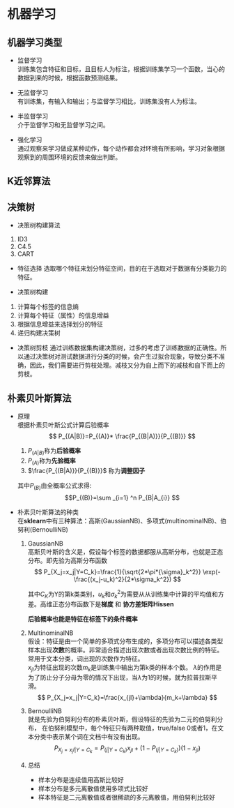 <!--
 * @Author: your name
 * @Date: 2020-02-19 11:08:29
 * @LastEditTime: 2020-02-23 19:30:33
 * @LastEditors: Please set LastEditors
 * @Description: In User Settings 
 * @FilePath: \machinelearning\机器学习.markdown
 -->
# 机器学习

## 机器学习类型
- 监督学习    
  训练集包含特征和目标，且目标人为标注，根据训练集学习一个函数，当心的数据到来的时候，根据函数预测结果。
  
- 无监督学习   
  有训练集，有输入和输出；与监督学习相比，训练集没有人为标注。
- 半监督学习  
  介于监督学习和无监督学习之间。  
- 强化学习  
  通过观察来学习做成某种动作，每个动作都会对环境有所影响，学习对象根据观察到的周围环境的反馈来做出判断。
## K近邻算法

## 决策树
- 决策树构建算法  
 1. ID3
 2. C4.5
 3. CART
- 特征选择
 选取哪个特征来划分特征空间，目的在于选取对于数据有分类能力的特征。

- 决策树构建
 1. 计算每个标签的信息熵
 2. 计算每个特征（属性）的信息增益
 3. 根据信息增益来选择划分的特征
 4. 递归构建决策树


- 决策树剪枝
 通过训练数据集构建决策树，过多的考虑了训练数据的正确性。所以通过决策树对测试数据进行分类的时候，会产生过拟合现象，导致分类不准确，因此，我们需要进行剪枝处理。减枝又分为自上而下的减枝和自下而上的剪枝。
## 朴素贝叶斯算法
- 原理   
  根据朴素贝叶斯公式计算后验概率
    $$ P_{(A|B)}=P_{(A)}* \frac{P_{(B|A)}}{P_{(B)}} $$
  1. $P_{(A|B)}$称为**后验概率**
  2. $P_{(A)}$称为**先验概率**
  3. $\frac{P_{(B|A)}}{P_{(B)}}$ 称为**调整因子**
  
  其中$P_{(B)}$由全概率公式求得:
   $$P_{(B)}=\sum _{i=1} ^n P_{B|A_{i}} $$
- 朴素贝叶斯算法的种类  
  在**sklearn**中有三种算法：高斯(GaussianNB)、多项式(multinominalNB)、伯努利(BernoulliNB)
  1. GaussianNB   
      高斯贝叶斯的含义是，假设每个标签的数据都服从高斯分布，也就是正态分布。即先验为高斯分布函数
      $$
      P_{X_j=x_j|Y=C_k}=\frac{1}{\sqrt{2*\pi*{\sigma}_k^2}}
      \exp(-\frac{(x_j-u_k)^2}{2*\sigma_k^2})
      $$ 
      
      其中$C_K$为Y的第k类类别，$u_k$和$\sigma_k^2$为需要从从训练集中计算的平均值和方差。高维正态分布函数下是**梯度** 和 **协方差矩阵Hissen**    

      **后验概率也能是特征在标签下的条件概率**
      

  2. MultinominalNB   
    假设：特征是由一个简单的多项式分布生成的，多项分布可以描述各类型样本出现**次数**的概率。非常适合描述出现次数或者出现次数比例的特征。常用于文本分类，词出现的次数作为特征。  
    $x_{jl}$为特征出现的次数$m_k$是训练集中输出为第k类的样本个数。 $\lambda$的作用是为了防止分子分母为零的情况下出现，当$\lambda$为1的时候，就为拉普拉斯平滑。
    $$
        P_{X_j=x_j|Y=C_k}=\frac{x_{jl}+\lambda}{m_k+\lambda}
    $$
    

  3. BernoulliNB  
  就是先验为伯努利分布的朴素贝叶斯，假设特征的先验为二元的伯努利分布，
  在伯努利模型中，每个特征只有两种取值，true/false 0或者1，在文本分类中表示某个词在文档中有没有出现。
  $$
        P_{X_j=x_jl|Y=C_k}=P_{(j|Y=C_k)}x_{jl}+(1-P_{(j|Y=C_k)})(1-x_{jl})
    $$
  4. 总结     
     - 样本分布是连续值用高斯比较好
     - 样本分布是多元离散值使用多项式比较好
     - 样本特征是二元离散值或者很稀疏的多元离散值，用伯努利比较好
  
  
     



